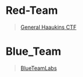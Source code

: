 # Red-Team
>[General Haaukins CTF](https://general.haaukins.com/)

# Blue_Team
>[BlueTeamLabs](https://blueteamlabs.online/)

